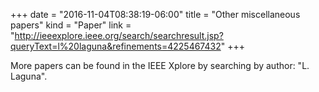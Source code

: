 +++
date = "2016-11-04T08:38:19-06:00"
title = "Other miscellaneous papers"
kind = "Paper"
link = "http://ieeexplore.ieee.org/search/searchresult.jsp?queryText=l%20laguna&refinements=4225467432"
+++

More papers can be found in the IEEE Xplore by searching by author: "L. Laguna".

<!--more-->

